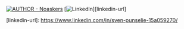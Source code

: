 [![AUTHOR - Noaskers](https://img.shields.io/static/v1?label=AUTHOR&message=NoAskers&color=42a4f5&style=for-the-badge&logo=discord+)](https://github.com/noaskers) [![LinkedIn][linkedin-shield]][linkedin-url]

[linkedin-shield]: https://img.shields.io/badge/-LinkedIn-black.svg?style=for-the-badge&logo=linkedin&colorB=0077b5

[linkedin-url]: <a target="_blank">https://www.linkedin.com/in/sven-punselie-15a059270/</a>
